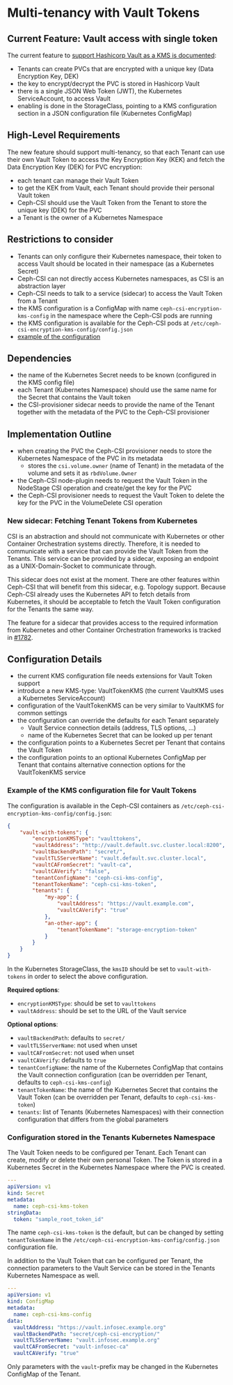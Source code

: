 # Multi-tenancy with Vault Tokens

## Current Feature: Vault access with single token

The current feature to [support Hashicorp Vault as a KMS is
documented](./encrypted-pvc.md):

- Tenants can create PVCs that are encrypted with a unique key (Data Encryption
  Key, DEK)
- the key to encrypt/decrypt the PVC is stored in Hashicorp Vault
- there is a single JSON Web Token (JWT), the Kubernetes ServiceAccount, to
  access Vault
- enabling is done in the StorageClass, pointing to a KMS configuration section
  in a JSON configuration file (Kubernetes ConfigMap)

## High-Level Requirements

The new feature should support multi-tenancy, so that each Tenant can use their
own Vault Token to access the Key Encryption Key (KEK) and fetch the Data
Encryption Key (DEK) for PVC encryption:

- each tenant can manage their Vault Token
- to get the KEK from Vault, each Tenant should provide their personal Vault token
- Ceph-CSI should use the Vault Token from the Tenant to store the unique key
  (DEK) for the PVC
- a Tenant is the owner of a Kubernetes Namespace

## Restrictions to consider

- Tenants can only configure their Kubernetes namespace, their token to access
  Vault should be located in their namespace (as a Kubernetes Secret)
- Ceph-CSI can not directly access Kubernetes namespaces, as CSI is an
  abstraction layer
- Ceph-CSI needs to talk to a service (sidecar) to access the Vault Token from
  a Tenant
- the KMS configuration is a ConfigMap with name
  `ceph-csi-encryption-kms-config` in the namespace where the Ceph-CSI pods are
  running
- the KMS configuration is available for the Ceph-CSI pods at
  `/etc/ceph-csi-encryption-kms-config/config.json`
- [example of the
  configuration](https://github.com/ceph/ceph-csi/blob/master/examples/kms/vault/kms-config.yaml)

## Dependencies

- the name of the Kubernetes Secret needs to be known (configured in the KMS
  config file)
- each Tenant (Kubernetes Namespace) should use the same name for the Secret
  that contains the Vault token
- the CSI-provisioner sidecar needs to provide the name of the Tenant together
  with the metadata of the PVC to the Ceph-CSI provisioner

## Implementation Outline

- when creating the PVC the Ceph-CSI provisioner needs to store the Kubernetes
  Namespace of the PVC in its metadata
  - stores the `csi.volume.owner` (name of Tenant) in the metadata of the
    volume and sets it as `rbdVolume.Owner`
- the Ceph-CSI node-plugin needs to request the Vault Token in the NodeStage
  CSI operation and create/get the key for the PVC
- the Ceph-CSI provisioner needs to request the Vault Token to delete the key
  for the PVC in the VolumeDelete CSI operation

### New sidecar: Fetching Tenant Tokens from Kubernetes

CSI is an abstraction and should not communicate with Kubernetes or other
Container Orchestration systems directly. Therefore, it is needed to
communicate with a service that can provide the Vault Token from the Tenants.
This service can be provided by a sidecar, exposing an endpoint as a
UNIX-Domain-Socket to communicate through.

This sidecar does not exist at the moment. There are other features within
Ceph-CSI that will benefit from this sidecar, e.g. Topology support. Because
Ceph-CSI already uses the Kubernetes API to fetch details from Kubernetes, it
should be acceptable to fetch the Vault Token configuration for the Tenants the
same way.

The feature for a sidecar that provides access to the required information from
Kubernetes and other Container Orchestration frameworks is tracked in
[#1782](https://github.com/ceph/ceph-csi/issues/1782).

## Configuration Details

- the current KMS configuration file needs extensions for Vault Token support
- introduce a new KMS-type: VaultTokenKMS (the current VaultKMS uses a
  Kubernetes ServiceAccount)
- configuration of the VaultTokenKMS can be very similar to VaultKMS for common
  settings
- the configuration can override the defaults for each Tenant separately
  - Vault Service connection details (address, TLS options, ...)
  - name of the Kubernetes Secret that can be looked up per tenant
- the configuration points to a Kubernetes Secret per Tenant that contains the
  Vault Token
- the configuration points to an optional Kubernetes ConfigMap per Tenant that
  contains alternative connection options for the VaultTokenKMS service

### Example of the KMS configuration file for Vault Tokens

The configuration is available in the Ceph-CSI containers as
`/etc/ceph-csi-encryption-kms-config/config.json`:

```json
{
    "vault-with-tokens": {
        "encryptionKMSType": "vaulttokens",
        "vaultAddress": "http://vault.default.svc.cluster.local:8200",
        "vaultBackendPath": "secret/",
        "vaultTLSServerName": "vault.default.svc.cluster.local",
        "vaultCAFromSecret": "vault-ca",
        "vaultCAVerify": "false",
        "tenantConfigName": "ceph-csi-kms-config",
        "tenantTokenName": "ceph-csi-kms-token",
        "tenants": {
            "my-app": {
                "vaultAddress": "https://vault.example.com",
                "vaultCAVerify": "true"
            },
            "an-other-app": {
                "tenantTokenName": "storage-encryption-token"
            }
        }
    }
}
```

In the Kubernetes StorageClass, the `kmsID` should be set to
`vault-with-tokens` in order to select the above configuration.

**Required options**:

- `encryptionKMSType`: should be set to `vaulttokens`
- `vaultAddress`: should be set to the URL of the Vault service

**Optional options**:

- `vaultBackendPath`: defaults to `secret/`
- `vaultTLSServerName`: not used when unset
- `vaultCAFromSecret`: not used when unset
- `vaultCAVerify`: defaults to `true`
- `tenantConfigName`: the name of the Kubernetes ConfigMap that contains the
  Vault connection configuration (can be overridden per Tenant, defaults to
  `ceph-csi-kms-config`)
- `tenantTokenName`: the name of the Kubernetes Secret that contains the Vault
  Token (can be overridden per Tenant, defaults to `ceph-csi-kms-token`)
- `tenants`: list of Tenants (Kubernetes Namespaces) with their connection
  configuration that differs from the global parameters

### Configuration stored in the Tenants Kubernetes Namespace

The Vault Token needs to be configured per Tenant. Each Tenant can create,
modify or delete their own personal Token. The Token is stored in a Kubernetes
Secret in the Kubernetes Namespace where the PVC is created.

```yaml
---
apiVersion: v1
kind: Secret
metadata:
  name: ceph-csi-kms-token
stringData:
  token: "sample_root_token_id"
```

The name `ceph-csi-kms-token` is the default, but can be changed by setting
`tenantTokenName` in the `/etc/ceph-csi-encryption-kms-config/config.json`
configuration file.

In addition to the Vault Token that can be configured per Tenant, the
connection parameters to the Vault Service can be stored in the Tenants
Kubernetes Namespace as well.

```yaml
---
apiVersion: v1
kind: ConfigMap
metadata:
  name: ceph-csi-kms-config
data:
  vaultAddress: "https://vault.infosec.example.org"
  vaultBackendPath: "secret/ceph-csi-encryption/"
  vaultTLSServerName: "vault.infosec.example.org"
  vaultCAFromSecret: "vault-infosec-ca"
  vaultCAVerify: "true"
```

Only parameters with the `vault`-prefix may be changed in the Kubernetes
ConfigMap of the Tenant.
